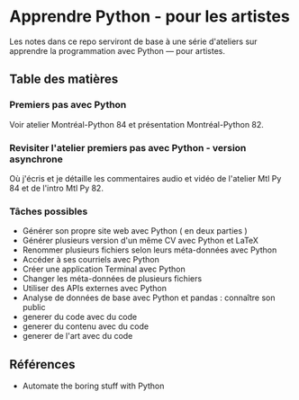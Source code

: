 # Apprendre Python - pour les artistes

Les notes dans ce repo serviront de base à une série d'ateliers sur apprendre la programmation avec Python — pour artistes.

## Table des matières

### Premiers pas avec Python

Voir atelier Montréal-Python 84 et présentation Montréal-Python 82.

### Revisiter l'atelier premiers pas avec Python - version asynchrone

Où j'écris et je détaille les commentaires audio et vidéo de l'atelier Mtl Py 84 et de l'intro Mtl Py 82.

### Tâches possibles

* Générer son propre site web avec Python ( en deux parties )
* Générer plusieurs version d'un même CV avec Python et LaTeX
* Renommer plusieurs fichiers selon leurs méta-données avec Python
* Accéder à ses courriels avec Python
* Créer une application Terminal avec Python
* Changer les méta-données de plusieurs fichiers
* Utiliser des APIs externes avec Python
* Analyse de données de base avec Python et pandas : connaître son public
* generer du code avec du code
* generer du contenu avec du code
* generer de l'art avec du code


## Références

* Automate the boring stuff with Python
